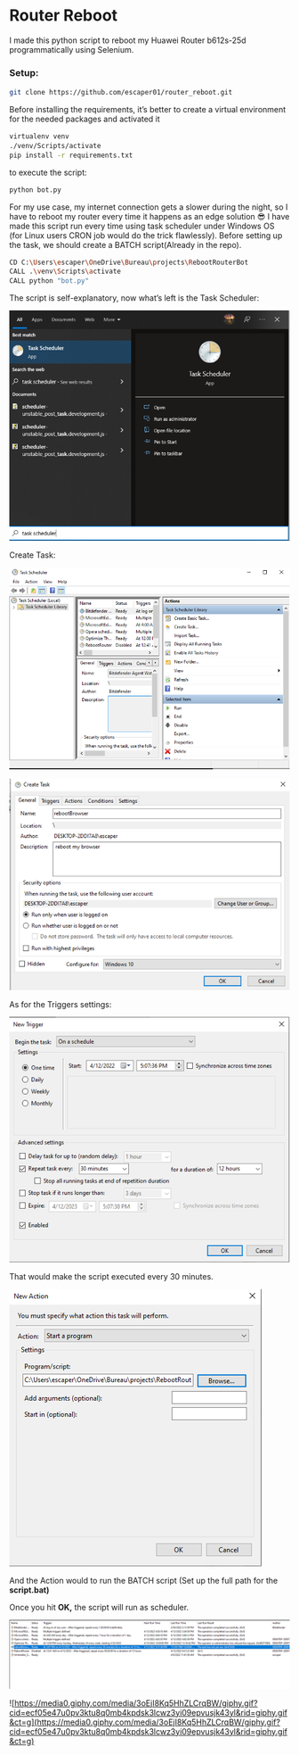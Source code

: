 # Router Reboot

I made this python script to reboot my Huawei Router b612s-25d programmatically using Selenium.

### Setup:

```bash
git clone https://github.com/escaper01/router_reboot.git
```

Before installing the requirements, it’s better to create a virtual environment for the needed packages and activated it

```bash
virtualenv venv
./venv/Scripts/activate
pip install -r requirements.txt
```

to execute the script:

```bash
python bot.py
```

For my use case, my internet connection gets a slower during the night, so I have to reboot my router every time it happens as an edge solution 😎 I have made this script run every time using task scheduler under Windows OS (for Linux users CRON job would do the trick flawlessly).
Before setting up the task, we should create a BATCH script(Already in the repo).

```bash
CD C:\Users\escaper\OneDrive\Bureau\projects\RebootRouterBot
CALL .\venv\Scripts\activate
CALL python "bot.py"
```

The script is self-explanatory, now what’s left is the Task Scheduler:

![Untitled](media/Untitled.png)

Create Task:

![Untitled](media/Untitled%201.png)

![Untitled](media/Untitled%202.png)

As for the Triggers settings:

![Untitled](media/Untitled%203.png)

That would make the script executed every 30 minutes.

![Untitled](media/Untitled%204.png)

And the Action would to run the BATCH script (Set up the full path for the **script.bat)**

Once you hit **OK,** the script will run as scheduler.

![Untitled](media/Untitled%205.png)

![https://media0.giphy.com/media/3oEjI8Kq5HhZLCrqBW/giphy.gif?cid=ecf05e47u0pv3ktu8q0mb4kpdsk3lcwz3yi09epvusjk43yl&rid=giphy.gif&ct=g](https://media0.giphy.com/media/3oEjI8Kq5HhZLCrqBW/giphy.gif?cid=ecf05e47u0pv3ktu8q0mb4kpdsk3lcwz3yi09epvusjk43yl&rid=giphy.gif&ct=g)
